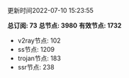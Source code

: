 更新时间2022-07-10 15:23:55

**总订阅: 73**
**总节点: 3980**
**有效节点: 1732**
- v2ray节点: 102
- ss节点: 1209
- trojan节点: 183
- ssr节点: 238
